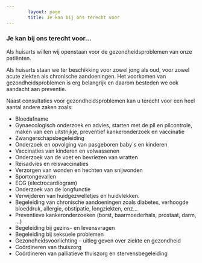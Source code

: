 ```yaml
---
        layout: page
        title: Je kan bij ons terecht voor
---
```


### Je kan bij ons terecht voor...

Als huisarts willen wij openstaan voor de gezondheidsproblemen van onze patiënten. 

Als huisarts staan we ter beschikking voor zowel jong als oud,  voor zowel acute ziekten als chronische aandoeningen. Het voorkomen van gezondheidsproblemen is erg belangrijk en daarom besteden we ook aandacht aan preventie. 

Naast consultaties voor gezondheidsproblemen kan u terecht voor een heel aantal andere zaken zoals: 

* Bloedafname 
* Gynaecologisch onderzoek en advies, starten met de pil en pilcontrole, maken van een uitstrijkje, preventief kankeronderzoek en vaccinatie 
* Zwangerschapsbegeleiding
* Onderzoek en opvolging van pasgeboren baby´s en kinderen 
* Vaccinaties van kinderen en volwassenen
* Onderzoek van de voet en bevriezen van wratten
* Reisadvies en reisvaccinaties 
* Verzorgen van wonden en hechten van snijwonden 
* Sportongevallen 
* ECG (electrocardiogram)	
* Onderzoek van de longfunctie 
* Verwijderen van huidgezwelletjes en huidvlekken. 
* Begeleiding van chronische aandoeningen zoals diabetes, verhoogde bloeddruk, allergie, obstipatie, longziekten, enz… 
* Preventieve kankeronderzoeken (borst, baarmoederhals, prostaat, darm, …) 
* Begeleiding bij gezins- en levensvragen 
* Begeleiding bij seksuele problemen 
* Gezondheidsvoorlichting – uitleg geven over ziekte en gezondheid 
* Coördineren van thuiszorg 
* Coördineren van palliatieve thuiszorg en stervensbegeleiding